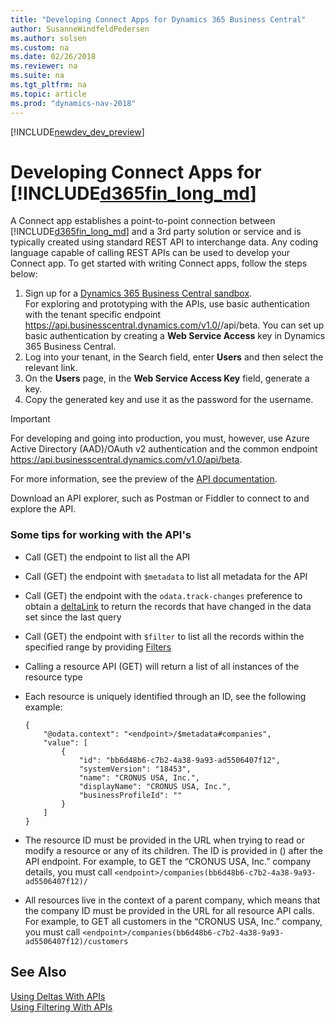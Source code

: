 ```yaml
---
title: "Developing Connect Apps for Dynamics 365 Business Central"
author: SusanneWindfeldPedersen
ms.author: solsen
ms.custom: na
ms.date: 02/26/2018
ms.reviewer: na
ms.suite: na
ms.tgt_pltfrm: na
ms.topic: article
ms.prod: "dynamics-nav-2018"
---
```


[!INCLUDE[newdev_dev_preview](includes/newdev_dev_preview.md)]

# Developing Connect Apps for [!INCLUDE[d365fin_long_md](includes/d365fin_long_md.md)]
A Connect app establishes a point-to-point connection between [!INCLUDE[d365fin_long_md](includes/d365fin_long_md.md)] and a 3rd party solution or service and is typically created using standard REST API to interchange data. Any coding language capable of calling REST APIs can be used to develop your Connect app. To get started with writing Connect apps, follow the steps below: 

1. Sign up for a [Dynamics 365 Business Central sandbox]().  
For exploring and prototyping with the APIs, use basic authentication with the tenant specific endpoint https://api.businesscentral.dynamics.com/v1.0/<tenant user domain url>/api/beta. You can set up basic authentication by creating a **Web Service Access** key in Dynamics 365 Business Central. 
2. Log into your tenant, in the Search field, enter **Users** and then select the relevant link.
3. On the **Users** page, in the **Web Service Access Key** field, generate a key.  
4. Copy the generated key and use it as the password for the username. <!-- (add link from getting started with APIs)  -->

> [!IMPORTANT]  
> For developing and going into production, you must, however, use Azure Active Directory (AAD)/OAuth v2 authentication and the common endpoint https://api.businesscentral.dynamics.com/v1.0/api/beta. 
 
For more information, see the preview of the [API documentation](../fin-graph/resources/dynamics_overview.md).

Download an API explorer, such as Postman or Fiddler to connect to and explore the API.

### Some tips for working with the API's

+ Call (GET) the endpoint to list all the API
+ Call (GET) the endpoint with `$metadata` to list all metadata for the API
+ Call (GET) the endpoint with the `odata.track-changes` preference to obtain a [deltaLink](devenv-develop-connect-apps-for-fin.md#delta) to return the records that have changed in the data set since the last query
+ Call (GET) the endpoint with `$filter` to list all the records within the specified range by providing [Filters](devenv-develop-connect-apps-for-fin.md#filters)
+ Calling a resource API (GET) will return a list of all instances of the resource type
+ Each resource is uniquely identified through an ID, see the following example:  

    ```
    {
        "@odata.context": "<endpoint>/$metadata#companies",
        "value": [
            {
                "id": "bb6d48b6-c7b2-4a38-9a93-ad5506407f12",
                "systemVersion": "18453",
                "name": "CRONUS USA, Inc.",
                "displayName": "CRONUS USA, Inc.",
                "businessProfileId": ""
            }
        ]
    }
    ```

+ The resource ID must be provided in the URL when trying to read or modify a resource or any of its children. The ID is provided in () after the API endpoint. For example, to GET the “CRONUS USA, Inc.” company details, you must call `<endpoint>/companies(bb6d48b6-c7b2-4a38-9a93-ad5506407f12)/`
+ All resources live in the context of a parent company, which means that the company ID must be provided in the URL for all resource API calls. For example, to GET all customers in the “CRONUS USA, Inc.” company, you must call `<endpoint>/companies(bb6d48b6-c7b2-4a38-9a93-ad5506407f12)/customers`

## See Also
[Using Deltas With APIs](devenv-connect-apps-delta.md)  
[Using Filtering With APIs](devenv-connect-apps-filtering.md)
